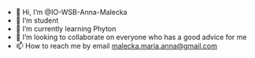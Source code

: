 - 👋 Hi, I’m @IO-WSB-Anna-Malecka
- 👀 I’m student
- 🌱 I’m currently learning Phyton
- 💞️ I’m looking to collaborate on everyone who has a good advice for me
- 📫 How to reach me by email malecka.maria.anna@gmail.com

<!---
IO-WSB-Anna-Malecka/IO-WSB-Anna-Malecka is a ✨ special ✨ repository because its `README.md` (this file) appears on your GitHub profile.
You can click the Preview link to take a look at your changes.
--->
